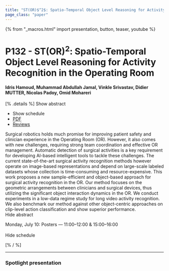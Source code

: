```yaml
---
title: "ST(OR)$^2$: Spatio-Temporal Object Level Reasoning for Activity Recognition in the Operating Room"
page_class: "paper"
---
```


{% from "_macros.html" import presentation, button, teaser, youtube %}

# P132 - ST(OR)$^2$: Spatio-Temporal Object Level Reasoning for Activity Recognition in the Operating Room

#### Idris Hamoud, Muhammad Abdullah Jamal, Vinkle Srivastav, Didier MUTTER, Nicolas Padoy, Omid Mohareri

[% .details %]
<a class="toggle_visibility" data-selector=".abstract" data-level="3">Show abstract</a>
- <a class="toggle_visibility" data-selector=".schedule" data-level="3">Show schedule</a>
- <a href="https://openreview.net/pdf?id=C6EJi0SS7j">PDF</a>
- <a href="https://openreview.net/forum?id=C6EJi0SS7j">Reviews</a>

<p>
    <span class="abstract">
        Surgical robotics holds much promise for improving patient safety and clinician experience in the Operating Room (OR). However, it also comes with new challenges, requiring strong team coordination and effective OR management. Automatic detection of surgical activities is a key requirement for developing AI-based intelligent tools to tackle these challenges. The current state-of-the-art surgical activity recognition methods however operate on image-based representations and depend on large-scale labeled datasets whose collection is time-consuming and resource-expensive. This work proposes a new sample-efficient and object-based approach for surgical activity recognition in the OR. Our method focuses on the geometric arrangements between clinicians and surgical devices, thus utilizing the significant object interaction dynamics in the OR. We conduct experiments in a low-data regime study for long video activity recognition. We also benchmark our method against other object-centric approaches on clip-level action classification and show superior performance.
        <br>
        <span class="actions"><a class="toggle_visibility" data-level="2">Hide abstract</a></span>
    </span>
</p>

<p>
    <span class="schedule">
        Monday, July 10: Posters — 11:00–12:00 & 15:00–16:00<br>
        <br>
        <span class="actions"><a class="toggle_visibility" data-level="2">Hide schedule</a></span>
    </span>
</p>
[% / %]

---


### Spotlight presentation
